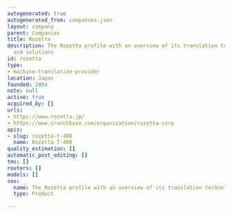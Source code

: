 ```yaml
---
autogenerated: true
autogenerated_from: companies.json
layout: company
parent: Companies
title: Rozetta
description: The Rozetta profile with an overview of its translation technologies
  and solutions
id: rozetta
type:
- machine-translation-provider
location: Japan
founded: 2004
note: null
active: true
acquired_by: []
urls:
- https://www.rozetta.jp/
- https://www.crunchbase.com/organization/rozetta-corp
apis:
- slug: rozetta-t-400
  name: Rozetta T-400
quality_estimation: []
automatic_post_editing: []
tms: []
routers: []
models: []
seo:
  name: The Rozetta profile with an overview of its translation technologies and solutions
  type: Product

---
```


